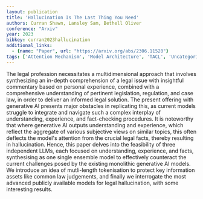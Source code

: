 ```yaml
---
layout: publication
title: 'Hallucination Is The Last Thing You Need'
authors: Curran Shawn, Lansley Sam, Bethell Oliver
conference: "Arxiv"
year: 2023
bibkey: curran2023hallucination
additional_links:
  - {name: "Paper", url: "https://arxiv.org/abs/2306.11520"}
tags: ['Attention Mechanism', 'Model Architecture', 'TACL', 'Uncategorized']
---
```

The legal profession necessitates a multidimensional approach that involves synthesizing an in-depth comprehension of a legal issue with insightful commentary based on personal experience, combined with a comprehensive understanding of pertinent legislation, regulation, and case law, in order to deliver an informed legal solution. The present offering with generative AI presents major obstacles in replicating this, as current models struggle to integrate and navigate such a complex interplay of understanding, experience, and fact-checking procedures. It is noteworthy that where generative AI outputs understanding and experience, which reflect the aggregate of various subjective views on similar topics, this often deflects the model's attention from the crucial legal facts, thereby resulting in hallucination. Hence, this paper delves into the feasibility of three independent LLMs, each focused on understanding, experience, and facts, synthesising as one single ensemble model to effectively counteract the current challenges posed by the existing monolithic generative AI models. We introduce an idea of mutli-length tokenisation to protect key information assets like common law judgements, and finally we interrogate the most advanced publicly available models for legal hallucination, with some interesting results.
